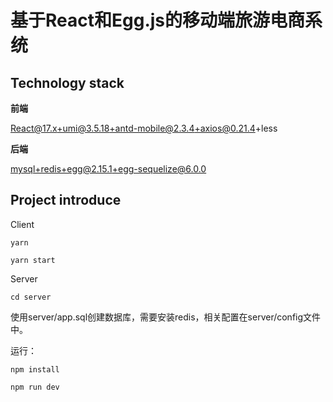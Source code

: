 # 基于React和Egg.js的移动端旅游电商系统

## Technology stack

**前端**

React@17.x+umi@3.5.18+antd-mobile@2.3.4+axios@0.21.4+less

**后端**

mysql+redis+egg@2.15.1+egg-sequelize@6.0.0

## Project introduce

Client

```
yarn

yarn start
```

Server

```
cd server
```

使用server/app.sql创建数据库，需要安装redis，相关配置在server/config文件中。

运行：

```
npm install

npm run dev
```



